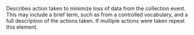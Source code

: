 Describes action taken to minimize loss of data from the collection event. This may include a brief term, such as from a controlled vocabulary, and a full description of the actions taken. If multiple actions were taken repeat this element.